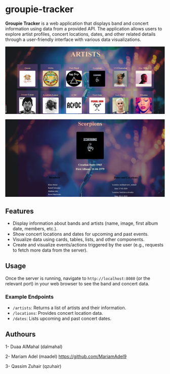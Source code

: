 
# groupie-tracker

**Groupie Tracker** is a web application that displays band and concert information using data from a provided API. The application allows users to explore artist profiles, concert locations, dates, and other related details through a user-friendly interface with various data visualizations.

![Groupie Tracker Homepage](image.png)


![Artist Details](image2.png)


## Features

- Display information about bands and artists (name, image, first album date, members, etc.).
- Show concert locations and dates for upcoming and past events.
- Visualize data using cards, tables, lists, and other components.
- Create and visualize events/actions triggered by the user (e.g., requests to fetch more data from the server).

## Usage

Once the server is running, navigate to `http://localhost:8080` (or the relevant port) in your web browser to see the band and concert data.

### Example Endpoints

- `/artists`: Returns a list of artists and their information.
- `/locations`: Provides concert location data.
- `/dates`: Lists upcoming and past concert dates.

## Authours 

1- Duaa AlMahal (dalmahal)

2- Mariam Adel (maadel) https://github.com/MariamAdel9

3- Qassim Zuhair (qzuhair)
